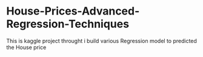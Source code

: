 # House-Prices-Advanced-Regression-Techniques

This is kaggle project throught i build various Regression model to predicted the House price
